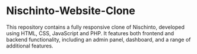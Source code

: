 # Nischinto-Website-Clone
This repository contains a fully responsive clone of Nischinto, developed using HTML, CSS, JavaScript and PHP. It features both frontend and backend functionality, including an admin panel, dashboard, and a range of additional features.
